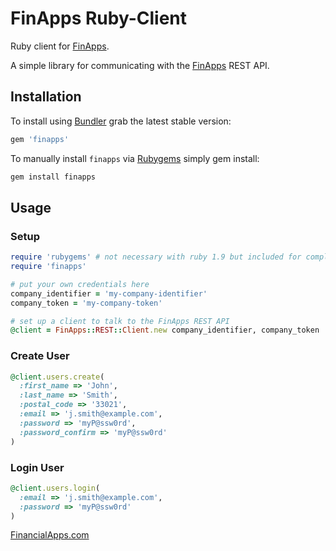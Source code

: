FinApps Ruby-Client
===================

Ruby client for [FinApps][financialapps].

A simple library for communicating with the [FinApps][financialapps] REST API.

## Installation

To install using [Bundler][bundler] grab the latest stable version:

```ruby
gem 'finapps'
```

To manually install `finapps` via [Rubygems][rubygems] simply gem install:

```bash
gem install finapps
```


## Usage

### Setup

``` ruby
require 'rubygems' # not necessary with ruby 1.9 but included for completeness
require 'finapps'

# put your own credentials here
company_identifier = 'my-company-identifier'
company_token = 'my-company-token'

# set up a client to talk to the FinApps REST API
@client = FinApps::REST::Client.new company_identifier, company_token
```

### Create User

``` ruby
@client.users.create(
  :first_name => 'John',
  :last_name => 'Smith',
  :postal_code => '33021',
  :email => 'j.smith@example.com',
  :password => 'myP@ssw0rd',
  :password_confirm => 'myP@ssw0rd'
)
```

### Login User

``` ruby
@client.users.login(
  :email => 'j.smith@example.com',
  :password => 'myP@ssw0rd'
)
```


[FinancialApps.com][financialapps]

[builder]: http://builder.rubyforge.org/
[bundler]: http://bundler.io
[rubygems]: http://rubygems.org
[financialapps]: https://financialapps.com